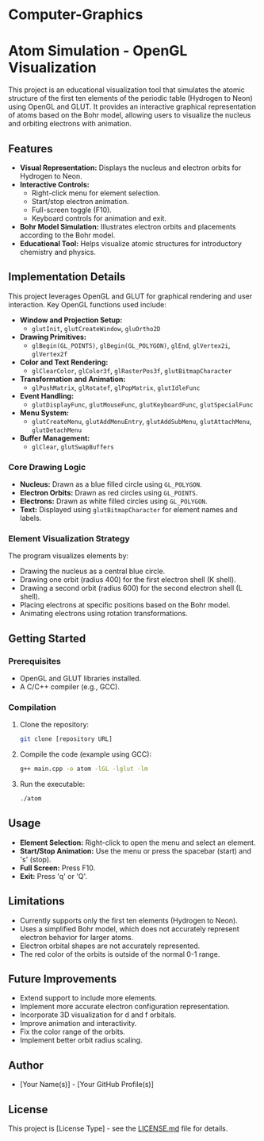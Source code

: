 # Computer-Graphics
# Atom Simulation - OpenGL Visualization

This project is an educational visualization tool that simulates the atomic structure of the first ten elements of the periodic table (Hydrogen to Neon) using OpenGL and GLUT. It provides an interactive graphical representation of atoms based on the Bohr model, allowing users to visualize the nucleus and orbiting electrons with animation.

## Features

* **Visual Representation:** Displays the nucleus and electron orbits for Hydrogen to Neon.
* **Interactive Controls:**
    * Right-click menu for element selection.
    * Start/stop electron animation.
    * Full-screen toggle (F10).
    * Keyboard controls for animation and exit.
* **Bohr Model Simulation:** Illustrates electron orbits and placements according to the Bohr model.
* **Educational Tool:** Helps visualize atomic structures for introductory chemistry and physics.

## Implementation Details

This project leverages OpenGL and GLUT for graphical rendering and user interaction. Key OpenGL functions used include:

* **Window and Projection Setup:**
    * `glutInit`, `glutCreateWindow`, `gluOrtho2D`
* **Drawing Primitives:**
    * `glBegin(GL_POINTS)`, `glBegin(GL_POLYGON)`, `glEnd`, `glVertex2i`, `glVertex2f`
* **Color and Text Rendering:**
    * `glClearColor`, `glColor3f`, `glRasterPos3f`, `glutBitmapCharacter`
* **Transformation and Animation:**
    * `glPushMatrix`, `glRotatef`, `glPopMatrix`, `glutIdleFunc`
* **Event Handling:**
    * `glutDisplayFunc`, `glutMouseFunc`, `glutKeyboardFunc`, `glutSpecialFunc`
* **Menu System:**
    * `glutCreateMenu`, `glutAddMenuEntry`, `glutAddSubMenu`, `glutAttachMenu`, `glutDetachMenu`
* **Buffer Management:**
    * `glClear`, `glutSwapBuffers`

### Core Drawing Logic

* **Nucleus:** Drawn as a blue filled circle using `GL_POLYGON`.
* **Electron Orbits:** Drawn as red circles using `GL_POINTS`.
* **Electrons:** Drawn as white filled circles using `GL_POLYGON`.
* **Text:** Displayed using `glutBitmapCharacter` for element names and labels.

### Element Visualization Strategy

The program visualizes elements by:

* Drawing the nucleus as a central blue circle.
* Drawing one orbit (radius 400) for the first electron shell (K shell).
* Drawing a second orbit (radius 600) for the second electron shell (L shell).
* Placing electrons at specific positions based on the Bohr model.
* Animating electrons using rotation transformations.

## Getting Started

### Prerequisites

* OpenGL and GLUT libraries installed.
* A C/C++ compiler (e.g., GCC).

### Compilation

1.  Clone the repository:

    ```bash
    git clone [repository URL]
    ```

2.  Compile the code (example using GCC):

    ```bash
    g++ main.cpp -o atom -lGL -lglut -lm
    ```

3.  Run the executable:

    ```bash
    ./atom
    ```

## Usage

* **Element Selection:** Right-click to open the menu and select an element.
* **Start/Stop Animation:** Use the menu or press the spacebar (start) and 's' (stop).
* **Full Screen:** Press F10.
* **Exit:** Press 'q' or 'Q'.

## Limitations

* Currently supports only the first ten elements (Hydrogen to Neon).
* Uses a simplified Bohr model, which does not accurately represent electron behavior for larger atoms.
* Electron orbital shapes are not accurately represented.
* The red color of the orbits is outside of the normal 0-1 range.

## Future Improvements

* Extend support to include more elements.
* Implement more accurate electron configuration representation.
* Incorporate 3D visualization for d and f orbitals.
* Improve animation and interactivity.
* Fix the color range of the orbits.
* Implement better orbit radius scaling.

## Author

* [Your Name(s)] - [Your GitHub Profile(s)]

## License

This project is [License Type] - see the [LICENSE.md](LICENSE.md) file for details.
